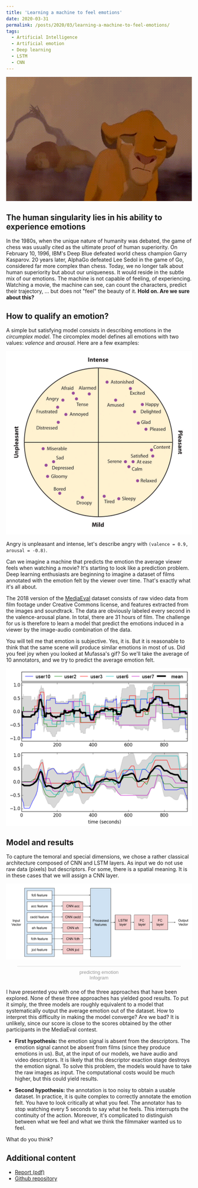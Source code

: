 ```yaml
---
title: 'Learning a machine to feel emotions'
date: 2020-03-31
permalink: /posts/2020/03/learning-a-machine-to-feel-emotions/
tags:
  - Artificial Intelligence
  - Artificial emotion
  - Deep learning
  - LSTM
  - CNN
---
```


![](https://raw.githubusercontent.com/qgallouedec/qgallouedec.github.io/main/images/mufassa.gif)

## The human singularity lies in his ability to experience emotions

In the 1980s, when the unique nature of humanity was debated, the game of chess was usually cited as the ultimate proof of human superiority. On February 10, 1996, IBM's Deep Blue defeated world chess champion Garry Kasparov. 20 years later, AlphaGo defeated Lee Sedol in the game of Go, considered far more complex than chess.
Today, we no longer talk about human superiority but about our uniqueness. It would reside in the subtle mix of our emotions. The machine is not capable of feeling, of experiencing. Watching a movie, the machine can see, can count the characters, predict their trajectory, ... but does not "feel" the beauty of it. **Hold on. Are we sure about this?**

## How to qualify an emotion?

A simple but satisfying model consists in describing emotions in the _circumplex model_. The circomplex model defines all emotions with two values: _valence_ and _arousal_. Here are a few examples:

![](https://raw.githubusercontent.com/qgallouedec/qgallouedec.github.io/main/images/circumplex_model.png)

Angry is unpleasant and intense, let's describe angry with `(valence = 0.9, arousal = -0.8)`.

Can we imagine a machine that predicts the emotion the average viewer feels when watching a movie? It's starting to look like a prediction problem. Deep learning enthusiasts are beginning to imagine a dataset of films annotated with the emotion felt by the viewer over time.
That's exactly what it's all about.

The 2018 version of the [MediaEval](https://multimediaeval.github.io/editions/2020/) dataset consists of raw video data from film footage under Creative Commons license, and features extracted from the images and soundtrack. The data are obviously labeled every second in the valence-arousal plane.
In total, there are 31 hours of film. The challenge for us is therefore to learn a model that predict the emotions induced in a viewer by the image-audio combination of the data.

You will tell me that emotion is subjective. Yes, it is. But it is reasonable to think that the same scene will produce similar emotions in most of us. Did you feel joy when you looked at Mufassa's gif? So we'll take the average of 10 annotators, and we try to predict the average emotion felt.

![](https://raw.githubusercontent.com/qgallouedec/qgallouedec.github.io/main/images/valence_arousal.png)

## Model and results

To capture the temoral and special dimensions, we chose a rather classical architecture composed of CNN and LSTM layers. As input we do not use raw data (pixels) but descriptors. For some, there is a spatial meaning. It is in these cases that we will assign a CNN layer.

![](https://raw.githubusercontent.com/qgallouedec/qgallouedec.github.io/main/images/emotion_structure.png)


<div class="infogram-embed" data-id="36fb17d7-9658-401a-81a8-62c2b47f2fa8" data-type="interactive" data-title="predicting emotion"></div><script>!function(e,i,n,s){var t="InfogramEmbeds",d=e.getElementsByTagName("script")[0];if(window[t]&&window[t].initialized)window[t].process&&window[t].process();else if(!e.getElementById(n)){var o=e.createElement("script");o.async=1,o.id=n,o.src="https://e.infogram.com/js/dist/embed-loader-min.js",d.parentNode.insertBefore(o,d)}}(document,0,"infogram-async");</script><div style="padding:8px 0;font-family:Arial!important;font-size:13px!important;line-height:15px!important;text-align:center;border-top:1px solid #dadada;margin:0 30px"><a href="https://infogram.com/36fb17d7-9658-401a-81a8-62c2b47f2fa8" style="color:#989898!important;text-decoration:none!important;" target="_blank">predicting emotion</a><br><a href="https://infogram.com" style="color:#989898!important;text-decoration:none!important;" target="_blank" rel="nofollow">Infogram</a></div>

I have presented you with one of the three approaches that have been explored. None of these three approaches has yielded good results. To put it simply, the three models are roughly equivalent to a model that systematically output the average emotion out of the dataset.
How to interpret this difficulty in making the model converge? Are we bad? It is unlikely, since our score is close to the scores obtained by the other participants in the MediaEval contest.

- **First hypothesis:** the emotion signal is absent from the descriptors.
The emotion signal cannot be absent from films (since they produce emotions in us). But, at the input of our models, we have audio and video descriptors. It is likely that this descriptor exaction stage destroys the emotion signal. To solve this problem, the models would have to take the raw images as input. The computational costs would be much higher, but this could yield results.

- **Second hypothesis:** the annotation is too noisy to obtain a usable dataset. 
In practice, it is quite complex to correctly annotate the emotion felt. You have to look critically at what you feel. The annotator has to stop watching every 5 seconds to say what he feels. This interrupts the continuity of the action. Moreover, it's complicated to distinguish between what we feel and what we think the filmmaker wanted us to feel.

What do you think?

## Additional content

- [Report (pdf)](https://raw.githubusercontent.com/qgallouedec/qgallouedec.github.io/main/files/Rapport_Emotion_Project.pdf)
- [Github repository](https://github.com/KongHag/emotion_project)